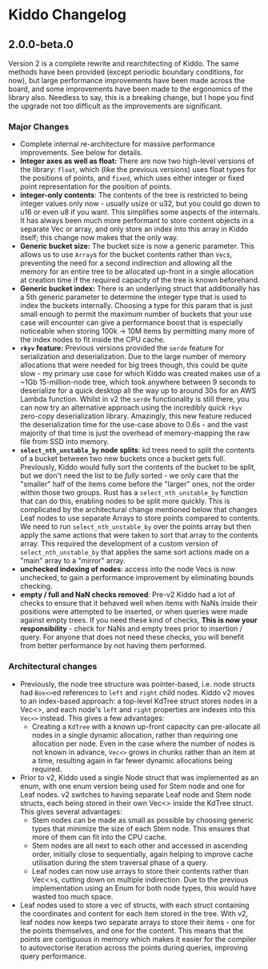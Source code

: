 # Kiddo Changelog

## 2.0.0-beta.0

Version 2 is a complete rewrite and rearchitecting of Kiddo. The same methods have been provided (except periodic boundary conditions, for now), but large performance improvements have been made across the board, and some improvements have been made to the ergonomics of the library also.
Needless to say, this is a breaking change, but I hope you find the upgrade not too difficult as the improvements are significant.

### Major Changes

* Complete internal re-architecture for massive performance improvements. See below for details.
* **Integer axes as well as float:** There are now two high-level versions of the library: `float`, which (like the previous versions) uses float types for the positions of points, and `fixed`, which uses either integer or fixed point representation for the position of points.
* **integer-only contents**: The contents of the tree is restricted to being integer values only now - usually usize or u32, but you could go down to u16 or even u8 if you want. This simplifies some aspects of the internals. It has always been much more performant to store content objects in a separate Vec or array, and only store an index into this array in Kiddo itself; this change now makes that the only way.
* **Generic bucket size:** The bucket size is now a generic parameter. This allows us to use `Array`s for the bucket contents rather than `Vec`s, preventing the need for a second indirection and allowing all the memory for an entire tree to be allocated up-front in a single allocation at creation time if the required capacity of the tree is known beforehand.
* **Generic bucket index:** There is an underlying struct that additionally has a 5th generic parameter to determine the integer type that is used to index the buckets internally. Choosing a type for this param that is just small enough to permit the maximum number of buckets that your use case will encounter can give a performance boost that is especially noticeable when storing 100k -> 10M items by permitting many more of the index nodes to fit inside the CPU cache.
* **`rkyv` feature:** Previous versions provided the `serde` feature for serialization and deserialization. Due to the large number of memory allocations that were needed for big trees though, this could be quite slow - my primary use case for which Kiddo was created makes use of a ~1Gb 15-million-node tree, which took anywhere between 9 seconds to deserialize for a quick desktop all the way up to around 30s for an AWS Lambda function. Whilst in v2 the `serde` functionality is still there, you can now try an alternative approach using the incredibly quick `rkyv` zero-copy deserialization library. Amazingly, this new feature reduced the deserialization time for the use-case above to 0.6s - and the vast majority of that time is just the overhead of memory-mapping the raw file from SSD into memory.
* **`select_nth_unstable_by` node splits**: kd trees need to split the contents of a bucket between two new buckets once a bucket gets full. Previously, Kiddo would fully sort the contents of the bucket to be split, but we don't need the list to be *fully* sorted - we only care that the "smaller" half of the items come before the "larger" ones, not the order within those two groups. Rust has a `select_nth_unstable_by` function that can do this, enabling nodes to be split more quickly. This is complicated by the architectural change mentioned below that changes Leaf nodes to use separate Arrays to store points compared to contents. We need to run `select_nth_unstable_by` over the points array but then apply the same actions that were taken to sort that array to the contents array. This required the development of a custom version of `select_nth_unstable_by` that applies the same sort actions made on a "main" array to a "mirror" array.
* **unchecked indexing of nodes**: access into the node Vecs is now unchecked, to gain a performance improvement by eliminating bounds checking.
* **empty / full and NaN checks removed**: Pre-v2 Kiddo had a lot of checks to ensure that it behaved well when items with NaNs inside their positions were attempted to be inserted, or when queries were made against empty trees. If you need these kind of checks, **This is now your responsibility** - check for NaNs and empty trees prior to insertion / query. For anyone that does not need these checks, you will benefit from better performance by not having them performed.


### Architectural changes

* Previously, the node tree structure was pointer-based, i.e. node structs had `Box<>`ed references to `left` and `right` child nodes. Kiddo v2 moves to an index-based approach: a top-level KdTree struct stores nodes in a Vec<>, and each node's `left` and `right` properties are indexes into this `Vec<>` instead. This gives a few advantages:
  * Creating a `KdTree` with a known up-front capacity can pre-allocate all nodes in a single dynamic allocation, rather than requiring one allocation per node. Even in the case where the number of nodes is not known in advance, `Vec<>` grows in chunks rather than an item at a time, resulting again in far fewer dynamic allocations being required.
* Prior to v2, Kiddo used a single Node struct that was implemented as an enum, with one enum version being used for Stem node and one for Leaf nodes. v2 switches to having separate Leaf node and Stem node structs, each being stored in their own Vec<> inside the KdTree struct. This gives several advantages:
  * Stem nodes can be made as small as possible by choosing generic types that minimize the size of each Stem node. This ensures that more of them can fit into the CPU cache.
  * Stem nodes are all next to each other and accessed in ascending order, initially close to sequentially, again helping to improve cache utilisation during the stem traversal phase of a query.
  * Leaf nodes can now use arrays to store their contents rather than Vec<>s, cutting down on multiple indirection. Due to the previous implementation using an Enum for both node types, this would have wasted too much space.
* Leaf nodes used to store a vec of structs, with each struct containing the coordinates and content for each item stored in the tree. With v2, leaf nodes now keeps two separate arrays to store their items - one for the points themselves, and one for the content. This means that the points are contiguous in memory which makes it easier for the compiler to autovectorise iteration across the points during queries, improving query performance.
